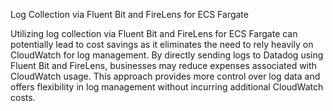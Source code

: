 Log Collection via Fluent Bit and FireLens for ECS Fargate

Utilizing log collection via Fluent Bit and FireLens for ECS Fargate can potentially lead to cost savings as it eliminates the need to rely heavily on CloudWatch for log management. By directly sending logs to Datadog using Fluent Bit and FireLens, businesses may reduce expenses associated with CloudWatch usage. This approach provides more control over log data and offers flexibility in log management without incurring additional CloudWatch costs.
